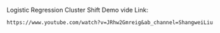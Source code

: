 Logistic Regression Cluster Shift Demo vide Link:
```
https://www.youtube.com/watch?v=JRhw2Gmreig&ab_channel=ShangweiLiu
```
